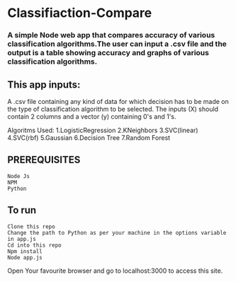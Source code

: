 # Classifiaction-Compare

### A simple Node web app that compares accuracy of various classification algorithms.The user can input a .csv file and the output is a table showing accuracy and graphs of various classification algorithms.

## This app inputs:

 A .csv file containing any kind of data for which decision has to be made on the type of classification algorithm to be selected.
 The inputs (X) should contain 2 columns and a vector (y) containing 0's and 1's.

Algoritms Used:
1.LogisticRegression
2.KNeighbors
3.SVC(linear)
4.SVC(rbf)
5.Gaussian
6.Decision Tree
7.Random Forest

## PREREQUISITES

```
Node Js
NPM
Python

```

## To run

```
Clone this repo
Change the path to Python as per your machine in the options variable in app.js
Cd into this repo
Npm install
Node app.js
```
Open Your favourite browser and go to localhost:3000 to access this site.
